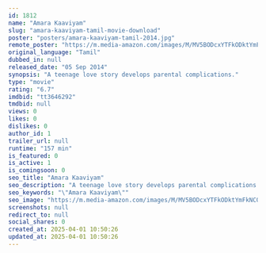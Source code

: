 ```yaml
---
id: 1812
name: "Amara Kaaviyam"
slug: "amara-kaaviyam-tamil-movie-download"
poster: "posters/amara-kaaviyam-tamil-2014.jpg"
remote_poster: "https://m.media-amazon.com/images/M/MV5BODcxYTFkODktYmFkNC00YzIwLWFmNmMtYzMzMGFkMjMzZDM4XkEyXkFqcGc@._V1_SX300.jpg"
original_language: "Tamil"
dubbed_in: null
released_date: "05 Sep 2014"
synopsis: "A teenage love story develops parental complications."
type: "movie"
rating: "6.7"
imdbid: "tt3646292"
tmdbid: null
views: 0
likes: 0
dislikes: 0
author_id: 1
trailer_url: null
runtime: "157 min"
is_featured: 0
is_active: 1
is_comingsoon: 0
seo_title: "Amara Kaaviyam"
seo_description: "A teenage love story develops parental complications."
seo_keywords: "\"Amara Kaaviyam\""
seo_image: "https://m.media-amazon.com/images/M/MV5BODcxYTFkODktYmFkNC00YzIwLWFmNmMtYzMzMGFkMjMzZDM4XkEyXkFqcGc@._V1_SX300.jpg"
screenshots: null
redirect_to: null
social_shares: 0
created_at: 2025-04-01 10:50:26
updated_at: 2025-04-01 10:50:26
---
```


